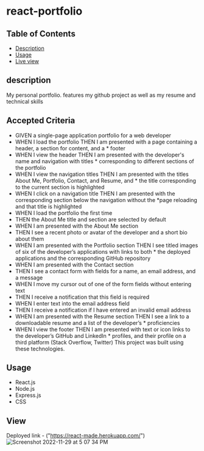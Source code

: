 # react-portfolio

## Table of Contents

- [Description](#description)
- [Usage](#usage)
- [Live view](#View)

## description

My personal portfolio. features my github project as well as my resume and technical skills

## Accepted Criteria

- GIVEN a single-page application portfolio for a web developer
- WHEN I load the portfolio
  THEN I am presented with a page containing a header, a section for content, and a \* footer
- WHEN I view the header
  THEN I am presented with the developer's name and navigation with titles \* corresponding to different sections of the portfolio
- WHEN I view the navigation titles
  THEN I am presented with the titles About Me, Portfolio, Contact, and Resume, and \* the title corresponding to the current section is highlighted
- WHEN I click on a navigation title
  THEN I am presented with the corresponding section below the navigation without the \*page reloading and that title is highlighted
- WHEN I load the portfolio the first time
- THEN the About Me title and section are selected by default
- WHEN I am presented with the About Me section
- THEN I see a recent photo or avatar of the developer and a short bio about them
- WHEN I am presented with the Portfolio section
  THEN I see titled images of six of the developer’s applications with links to both \* the deployed applications and the corresponding GitHub repository
- WHEN I am presented with the Contact section
- THEN I see a contact form with fields for a name, an email address, and a message
- WHEN I move my cursor out of one of the form fields without entering text
- THEN I receive a notification that this field is required
- WHEN I enter text into the email address field
- THEN I receive a notification if I have entered an invalid email address
- WHEN I am presented with the Resume section
  THEN I see a link to a downloadable resume and a list of the developer’s \* proficiencies
- WHEN I view the footer
  THEN I am presented with text or icon links to the developer’s GitHub and LinkedIn \* profiles, and their profile on a third platform (Stack Overflow, Twitter)
  This project was built using these technologies.

## Usage

- React.js
- Node.js
- Express.js
- CSS

## View
Deployed link - ("https://react-made.herokuapp.com/")
![Screenshot 2022-11-29 at 5 07 34 PM](https://user-images.githubusercontent.com/112361368/204642644-0155d6c9-0d67-4752-8c70-67444249553b.png)

